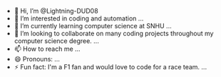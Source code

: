 - 👋 Hi, I’m @Lightning-DUD08
- 👀 I’m interested in coding and automation ...
- 🌱 I’m currently learning computer science at SNHU ...
- 💞️ I’m looking to collaborate on many coding projects throughout my computer science degree. ...
- 📫 How to reach me ...
- 😄 Pronouns: ...
- ⚡ Fun fact: I'm a F1 fan and would love to code for a race team. ...

<!---
Lightning-DUD08/Lightning-DUD08 is a ✨ special ✨ repository because its `README.md` (this file) appears on your GitHub profile.
You can click the Preview link to take a look at your changes.
--->

